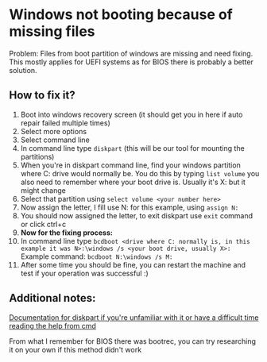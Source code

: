 # Windows not booting because of missing files

Problem: Files from boot partition of windows are missing and need fixing. This mostly applies for UEFI systems as for BIOS there is probably a better solution.

## How to fix it?

1. Boot into windows recovery screen \(it should get you in here if auto repair failed multiple times\)
2. Select more options
3. Select command line
4. In command line type `diskpart` \(this will be our tool for mounting the partitions\)
5. When you're in diskpart command line, find your windows partition where C: drive would normally be. You do this by typing `list volume` you also need to remember where your boot drive is. Usually it's X: but it might change
6. Select that partition using `select volume <your number here>`
7. Now assign the letter, I fill use N: for this example, using `assign N:`
8. You should now assigned the letter, to exit diskpart use `exit` command or click ctrl+c
9. **Now for the fixing process:**
10. In command line type `bcdboot <drive where C: normally is, in this example it was N>:\windows /s <your boot drive, usually X>:` Example command: `bcdboot N:\windows /s M:`
11. After some time you should be fine, you can restart the machine and test if your operation was successful :\)

## Additional notes:

[Documentation for diskpart if you're unfamiliar with it or have a difficult time reading the help from cmd ](https://docs.microsoft.com/en-us/windows-server/administration/windows-commands/diskpart)

From what I remember for BIOS there was bootrec, you can try researching it on your own if this method didn't work



